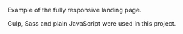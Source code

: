 Example of the fully responsive landing page.

Gulp, Sass and plain JavaScript were used in this project.
